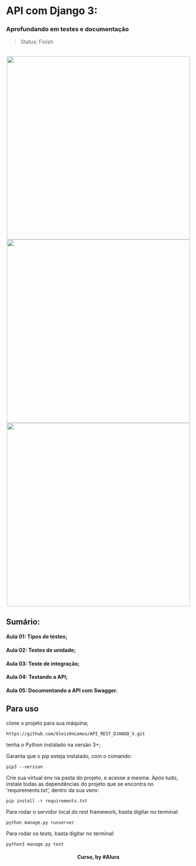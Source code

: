 # API com Django 3:
### Aprofundando em testes e documentação

> Status: Finish
<br>

<div align="center">
<img src="https://user-images.githubusercontent.com/100967809/204110194-30f19979-5bcf-433d-96fc-2ebdbcaf3f14.png" width="500px" />
<img src="https://user-images.githubusercontent.com/100967809/204110224-29bc4cca-155a-4292-8875-5f042d106b01.png" width="500px" />
<img src="https://user-images.githubusercontent.com/100967809/204110205-1e5c09f2-f2a5-4fb1-9084-77866637ed9f.png" width="500px" />
</div>


## Sumário: 

#### Aula 01: Tipos de testes;

#### Aula 02: Testes de unidade;

#### Aula 03: Teste de integração;

#### Aula 04: Testando a API;

#### Aula 05: Documentando a API com Swagger.
##

## Para uso

clone o projeto para sua máquina;
```
https://github.com/Gleis0nLemos/API_REST_DJANGO_V.git
```

tenha o Python instalado na versão 3+;

Garanta que o pip esteja instalado, com o comando:

```
pip3 --version
```

Crie sua virtual env na pasta do projeto, e acesse a mesma.
Após tudo, instale todas as dependências do projeto que se encontra no 'requirements.txt', dentro da sua venv:
```
pip install -r requirements.txt
```

Para rodar o servidor local do rest framework, basta digitar no terminal:

```
python manage.py runserver
```
Para rodar os tests, basta digitar no terminal:

```
python3 manage.py test
```

<div align=center>
  <h4>Curso, by #Alura</h4>
